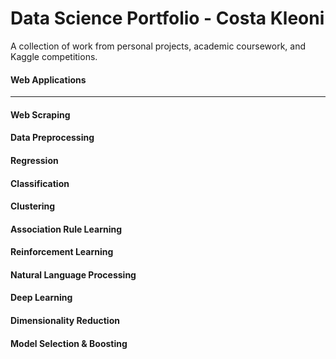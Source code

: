 # Data Science Portfolio - Costa Kleoni
A collection of work from personal projects, academic coursework, and Kaggle competitions.

#### Web Applications
---
#### Web Scraping
#### Data Preprocessing
#### Regression
#### Classification
#### Clustering 
#### Association Rule Learning
#### Reinforcement Learning
#### Natural Language Processing
#### Deep Learning
#### Dimensionality Reduction
#### Model Selection & Boosting

